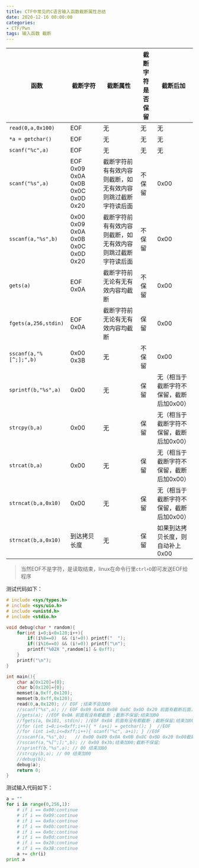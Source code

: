 ```yaml
---
title: CTF中常见的C语言输入函数截断属性总结
date: 2020-12-16 00:00:00
categories:
- CTF/Pwn
tags: 输入函数 截断
---
```


|          函数              | 截断字符                         | 截断属性                                             | 截断字符是否保留 | 截断后加 |
| ---------------------- | ---------------------------------- | ---------------------------------------------------- | ------------ | -------- |
| `read(0,a,0x100)`       | EOF                                | 无                                                   | 无           | 无       |
| `*a = getchar()`              | EOF                                | 无                                                   | 无           | 无       |
| `scanf("%c",a)`         | EOF                                | 无                                                   | 无           | 无       |
| `scanf("%s",a)`          | EOF 0x09 0x0A 0x0B 0x0C 0x0D 0x20  | 截断字符前有有效内容则截断，如无有效内容则跳过截断字符读后面 | 不保留       | 0x00     |
| `sscanf(a,"%s",b)`       | 0x00 0x09 0x0A 0x0B 0x0C 0x0D 0x20 | 截断字符前有有效内容则截断，如无有效内容则跳过截断字符读后面 | 不保留       | 0x00     |
| `gets(a)`                | EOF 0x0A                           | 截断字符前无论有无有效内容均截断                     | 不保留       | 0x00     |
| `fgets(a,256,stdin)` | EOF 0x0A                           | 截断字符前无论有无有效内容均截断                     | 保留         | 0x00     |
| `sscanf(a,"%[^;];",b)`   | 0x00 0x3B                          | 无                                                   | 不保留       | 0x00     |
| `sprintf(b,"%s",a)`      | 0x00                               | 无                                                   | 保留         | 无（相当于截断字符不保留，截断后加0x00）       |
| `strcpy(b,a)`            | 0x00                               | 无                                                   | 保留         | 无（相当于截断字符不保留，截断后加0x00）      |
| `strcat(b,a)`            | 0x00                               | 无                                                   | 保留         | 无（相当于截断字符不保留，截断后加0x00）      |
| `strncat(b,a,0x10)`      | 0x00                               | 无                                                   | 保留         | 无（相当于截断字符不保留，截断后加0x00）     |
| `strncat(b,a,0x10)`      | 到达拷贝长度                         | 无                                                   | 保留         | 如果到达拷贝长度，则自动补上0x00       |

> 当然EOF不是字符，是读取结束，linux在命令行里`ctrl+D`即可发送EOF给程序

测试代码如下：  


```c
# include <sys/types.h>
# include <sys/uio.h>
# include <unistd.h>
# include <stdio.h>

void debug(char * random){
    for(int i=0;i<0x120;i++){
        if((i%8==0)  && (i!=0)) printf("  ");
        if((i%16==0) && (i!=0)) printf("\n");
        printf("%02X ",random[i] & 0xff);
    }
    printf("\n");
}

int main(){
    char a[0x120]={0};
    char b[0x120]={0};
    memset(a,0xff,0x120);
    memset(b,0xff,0x120);
    read(0,a,0x120); // EOF ;结束不会加00
    //scanf("%s",a); // EOF 0x09 0x0A 0x0B 0x0C 0x0D 0x20 前面有截断后面，前面没有跳过读后面 ; 截断不保留;结束加00
    //gets(a); //EOF 0x0A 前面有没有都截断 ;截断不保留;结束加00
    //fgets(a, 0x101, stdin); //EOF 0x0A 前面有没有都截断 ;截断保留;结束加00 
    //for (int i=0;i<=0xff;i++){ * (a+i) = getchar(); }  //EOF
    //for (int i=0;i<=0xff;i++){ scanf("%c", a+i); } //EOF
    //sscanf(a,"%s",b);   // 0x00 0x09 0x0A 0x0B 0x0C 0x0D 0x20 0x00截断，其他的前面有截断后面，前面没有跳过读后面;截断不保留;结束加00
    //sscanf(a,"%[^;];",b); // 0x00 0x3b;结束加00;截断不保留;
    //sprintf(b,"%s",a); // 00 结束加00
    //strcpy(b,a); // 00 结束加00
    //debug(b);
    debug(a);
    return 0;
}
```

测试输入代码如下：

```python
a = ""
for i in range(0,256,1):
    # if i == 0x00:continue
    # if i == 0x09:continue
    # if i == 0x0a:continue
    # if i == 0x0b:continue
    # if i == 0x0c:continue
    # if i == 0x0d:continue
    # if i == 0x20:continue
    # if i == 0x3B:continue
    a += chr(i)
print a
```